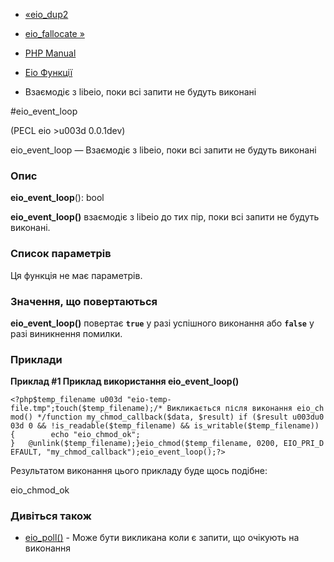- [«eio_dup2](function.eio-dup2.md)
- [eio_fallocate »](function.eio-fallocate.md)

- [PHP Manual](index.md)
- [Eio Функції](ref.eio.md)
- Взаємодіє з libeio, поки всі запити не будуть
виконані

#eio_event_loop

(PECL eio \>u003d 0.0.1dev)

eio_event_loop — Взаємодіє з libeio, поки всі запити
не будуть виконані

### Опис

**eio_event_loop**(): bool

**eio_event_loop()** взаємодіє з libeio до тих пір, поки всі
запити не будуть виконані.

### Список параметрів

Ця функція не має параметрів.

### Значення, що повертаються

**eio_event_loop()** повертає **`true`** у разі успішного виконання
або **`false`** у разі виникнення помилки.

### Приклади

**Приклад #1 Приклад використання **eio_event_loop()****

`<?php$temp_filename u003d "eio-temp-file.tmp";touch($temp_filename);/* Викликається після виконання eio_chmod() */function my_chmod_callback($data, $result) if ($result u003du003d 0 && !is_readable($temp_filename) && is_writable($temp_filename)) {        echo "eio_chmod_ok"; }   @unlink($temp_filename);}eio_chmod($temp_filename, 0200, EIO_PRI_DEFAULT, "my_chmod_callback");eio_event_loop();?> `

Результатом виконання цього прикладу буде щось подібне:

eio_chmod_ok

### Дивіться також

- [eio_poll()](function.eio-poll.md) - Може бути викликана коли
є запити, що очікують на виконання
